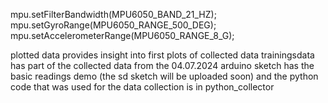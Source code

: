 mpu.setFilterBandwidth(MPU6050_BAND_21_HZ);
mpu.setGyroRange(MPU6050_RANGE_500_DEG);
mpu.setAccelerometerRange(MPU6050_RANGE_8_G);

plotted data provides insight into first plots of collected data
trainingsdata has part of the collected data from the 04.07.2024
arduino sketch has the basic readings demo (the sd sketch will be uploaded soon)
and the python code that was used for the data collection is in python_collector
